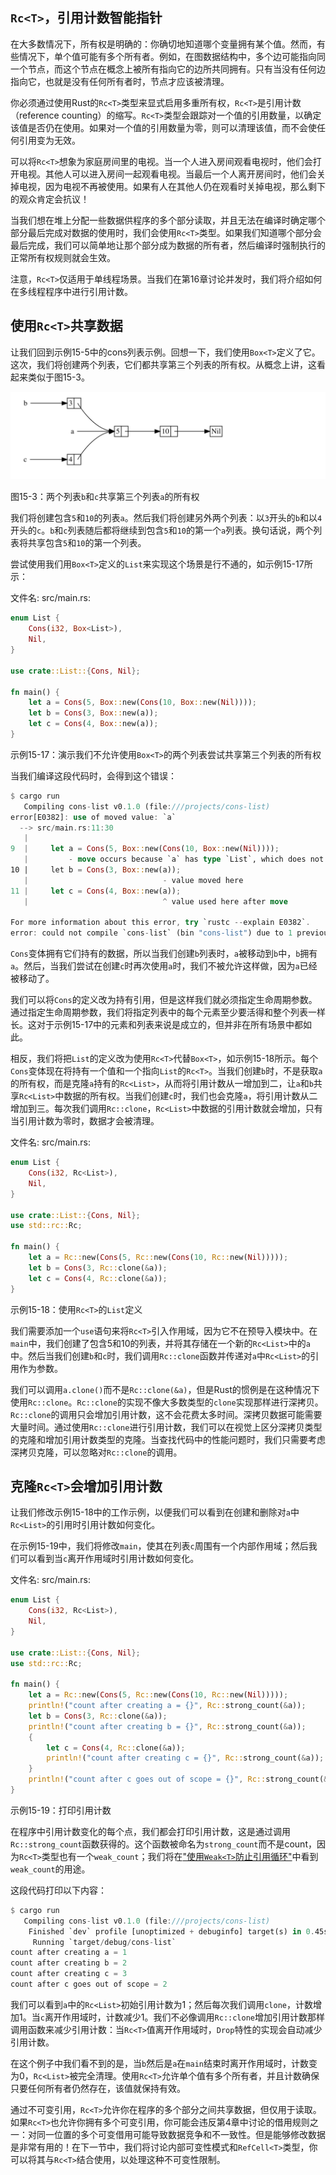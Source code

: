 ## `Rc<T>`，引用计数智能指针

在大多数情况下，所有权是明确的：你确切地知道哪个变量拥有某个值。然而，有些情况下，单个值可能有多个所有者。例如，在图数据结构中，多个边可能指向同一个节点，而这个节点在概念上被所有指向它的边所共同拥有。只有当没有任何边指向它，也就是没有任何所有者时，节点才应该被清理。

你必须通过使用Rust的`Rc<T>`类型来显式启用多重所有权，`Rc<T>`是引用计数（reference counting）的缩写。`Rc<T>`类型会跟踪对一个值的引用数量，以确定该值是否仍在使用。如果对一个值的引用数量为零，则可以清理该值，而不会使任何引用变为无效。

可以将`Rc<T>`想象为家庭房间里的电视。当一个人进入房间观看电视时，他们会打开电视。其他人可以进入房间一起观看电视。当最后一个人离开房间时，他们会关掉电视，因为电视不再被使用。如果有人在其他人仍在观看时关掉电视，那么剩下的观众肯定会抗议！

当我们想在堆上分配一些数据供程序的多个部分读取，并且无法在编译时确定哪个部分最后完成对数据的使用时，我们会使用`Rc<T>`类型。如果我们知道哪个部分会最后完成，我们可以简单地让那个部分成为数据的所有者，然后编译时强制执行的正常所有权规则就会生效。

注意，`Rc<T>`仅适用于单线程场景。当我们在第16章讨论并发时，我们将介绍如何在多线程程序中进行引用计数。

## 使用`Rc<T>`共享数据

让我们回到示例15-5中的cons列表示例。回想一下，我们使用`Box<T>`定义了它。这次，我们将创建两个列表，它们都共享第三个列表的所有权。从概念上讲，这看起来类似于图15-3。

![](../images/trpl15-03.svg)

图15-3：两个列表`b`和`c`共享第三个列表`a`的所有权

我们将创建包含`5`和`10`的列表`a`。然后我们将创建另外两个列表：以`3`开头的`b`和以`4`开头的`c`。`b`和`c`列表随后都将继续到包含`5`和`10`的第一个`a`列表。换句话说，两个列表将共享包含`5`和`10`的第一个列表。

尝试使用我们用`Box<T>`定义的`List`来实现这个场景是行不通的，如示例15-17所示：

文件名: src/main.rs:

```rust
enum List {
    Cons(i32, Box<List>),
    Nil,
}

use crate::List::{Cons, Nil};

fn main() {
    let a = Cons(5, Box::new(Cons(10, Box::new(Nil))));
    let b = Cons(3, Box::new(a));
    let c = Cons(4, Box::new(a));
}
```

示例15-17：演示我们不允许使用`Box<T>`的两个列表尝试共享第三个列表的所有权

当我们编译这段代码时，会得到这个错误：

```rust
$ cargo run
   Compiling cons-list v0.1.0 (file:///projects/cons-list)
error[E0382]: use of moved value: `a`
  --> src/main.rs:11:30
   |
9  |     let a = Cons(5, Box::new(Cons(10, Box::new(Nil))));
   |         - move occurs because `a` has type `List`, which does not implement the `Copy` trait
10 |     let b = Cons(3, Box::new(a));
   |                              - value moved here
11 |     let c = Cons(4, Box::new(a));
   |                              ^ value used here after move

For more information about this error, try `rustc --explain E0382`.
error: could not compile `cons-list` (bin "cons-list") due to 1 previous error
```

`Cons`变体拥有它们持有的数据，所以当我们创建`b`列表时，`a`被移动到`b`中，`b`拥有`a`。然后，当我们尝试在创建`c`时再次使用`a`时，我们不被允许这样做，因为`a`已经被移动了。

我们可以将`Cons`的定义改为持有引用，但是这样我们就必须指定生命周期参数。通过指定生命周期参数，我们将指定列表中的每个元素至少要活得和整个列表一样长。这对于示例15-17中的元素和列表来说是成立的，但并非在所有场景中都如此。

相反，我们将把`List`的定义改为使用`Rc<T>`代替`Box<T>`，如示例15-18所示。每个`Cons`变体现在将持有一个值和一个指向`List`的`Rc<T>`。当我们创建`b`时，不是获取`a`的所有权，而是克隆`a`持有的`Rc<List>`，从而将引用计数从一增加到二，让`a`和`b`共享`Rc<List>`中数据的所有权。当我们创建`c`时，我们也会克隆`a`，将引用计数从二增加到三。每次我们调用`Rc::clone`，`Rc<List>`中数据的引用计数就会增加，只有当引用计数为零时，数据才会被清理。

文件名: src/main.rs:

```rust
enum List {
    Cons(i32, Rc<List>),
    Nil,
}

use crate::List::{Cons, Nil};
use std::rc::Rc;

fn main() {
    let a = Rc::new(Cons(5, Rc::new(Cons(10, Rc::new(Nil)))));
    let b = Cons(3, Rc::clone(&a));
    let c = Cons(4, Rc::clone(&a));
}
```

示例15-18：使用`Rc<T>`的`List`定义

我们需要添加一个`use`语句来将`Rc<T>`引入作用域，因为它不在预导入模块中。在`main`中，我们创建了包含5和10的列表，并将其存储在一个新的`Rc<List>`中的`a`中。然后当我们创建`b`和`c`时，我们调用`Rc::clone`函数并传递对`a`中`Rc<List>`的引用作为参数。

我们可以调用`a.clone()`而不是`Rc::clone(&a)`，但是Rust的惯例是在这种情况下使用`Rc::clone`。`Rc::clone`的实现不像大多数类型的`clone`实现那样进行深拷贝。`Rc::clone`的调用只会增加引用计数，这不会花费太多时间。深拷贝数据可能需要大量时间。通过使用`Rc::clone`进行引用计数，我们可以在视觉上区分深拷贝类型的克隆和增加引用计数类型的克隆。当查找代码中的性能问题时，我们只需要考虑深拷贝克隆，可以忽略对`Rc::clone`的调用。

## 克隆`Rc<T>`会增加引用计数

让我们修改示例15-18中的工作示例，以便我们可以看到在创建和删除对`a`中`Rc<List>`的引用时引用计数如何变化。

在示例15-19中，我们将修改`main`，使其在列表`c`周围有一个内部作用域；然后我们可以看到当`c`离开作用域时引用计数如何变化。

文件名: src/main.rs:

```rust
enum List {
    Cons(i32, Rc<List>),
    Nil,
}

use crate::List::{Cons, Nil};
use std::rc::Rc;

fn main() {
    let a = Rc::new(Cons(5, Rc::new(Cons(10, Rc::new(Nil)))));
    println!("count after creating a = {}", Rc::strong_count(&a));
    let b = Cons(3, Rc::clone(&a));
    println!("count after creating b = {}", Rc::strong_count(&a));
    {
        let c = Cons(4, Rc::clone(&a));
        println!("count after creating c = {}", Rc::strong_count(&a));
    }
    println!("count after c goes out of scope = {}", Rc::strong_count(&a));
}
```

示例15-19：打印引用计数

在程序中引用计数变化的每个点，我们都会打印引用计数，这是通过调用`Rc::strong_count`函数获得的。这个函数被命名为`strong_count`而不是count，因为`Rc<T>`类型也有一个`weak_count`；我们将在["使用`Weak<T>`防止引用循环"](#)中看到`weak_count`的用途。

这段代码打印以下内容：

```rust
$ cargo run
   Compiling cons-list v0.1.0 (file:///projects/cons-list)
    Finished `dev` profile [unoptimized + debuginfo] target(s) in 0.45s
     Running `target/debug/cons-list`
count after creating a = 1
count after creating b = 2
count after creating c = 3
count after c goes out of scope = 2
```

我们可以看到`a`中的`Rc<List>`初始引用计数为1；然后每次我们调用`clone`，计数增加1。当`c`离开作用域时，计数减少1。我们不必像调用`Rc::clone`增加引用计数那样调用函数来减少引用计数：当`Rc<T>`值离开作用域时，`Drop`特性的实现会自动减少引用计数。

在这个例子中我们看不到的是，当`b`然后是`a`在`main`结束时离开作用域时，计数变为0，`Rc<List>`被完全清理。使用`Rc<T>`允许单个值有多个所有者，并且计数确保只要任何所有者仍然存在，该值就保持有效。

通过不可变引用，`Rc<T>`允许你在程序的多个部分之间共享数据，但仅用于读取。如果`Rc<T>`也允许你拥有多个可变引用，你可能会违反第4章中讨论的借用规则之一：对同一位置的多个可变借用可能导致数据竞争和不一致性。但是能够修改数据是非常有用的！在下一节中，我们将讨论内部可变性模式和`RefCell<T>`类型，你可以将其与`Rc<T>`结合使用，以处理这种不可变性限制。